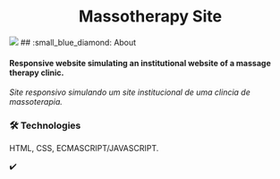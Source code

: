 <h1 align="center"> Massotherapy Site </h1> 
<img src="https://img.shields.io/static/v1?label=Status&message=Finished&color=#008000&style=for-the-badge&logo=ghost"/>
## :small_blue_diamond: About 
<h4> Responsive website simulating an institutional website of a massage therapy clinic. </h4>
<i> Site responsivo simulando um site institucional de uma clincia de massoterapia. </i>

### 🛠️ Technologies
HTML, CSS, ECMASCRIPT/JAVASCRIPT.

:heavy_check_mark:
